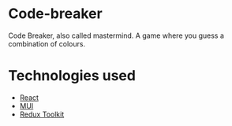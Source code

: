 # Code-breaker

Code Breaker, also called mastermind. 
A game where you guess a combination of colours.

# Technologies used
* [React](https://github.com/facebook/react)
* [MUI](https://github.com/mui-org/material-ui)
* [Redux Toolkit](https://github.com/reduxjs/redux-toolkit)
